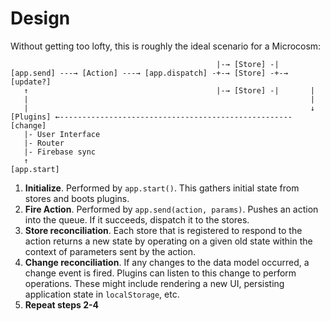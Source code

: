 # Design

Without getting too lofty, this is roughly the ideal scenario for a
Microcosm:

```
                                              |-→ [Store] -|
[app.send] ---→ [Action] ---→ [app.dispatch] -+-→ [Store] -+-→ [update?]
   ↑                                          |-→ [Store] -|       |
   |                                                               |
   |                                                               ↓
[Plugins] ←---------------------------------------------------- [change]
   |- User Interface
   |- Router
   |- Firebase sync
   ↑
[app.start]
```

1. **Initialize**. Performed by `app.start()`. This gathers initial state
   from stores and boots plugins.
2. **Fire Action**. Performed by `app.send(action, params)`. Pushes an
   action into the queue. If it succeeds, dispatch it to the stores.
3. **Store reconciliation**. Each store that is registered to respond
   to the action returns a new state by operating on a given old state
   within the context of parameters sent by the action.
4. **Change reconciliation**. If any changes to the data model
   occurred, a change event is fired. Plugins can listen to this
   change to perform operations. These might include rendering a new
   UI, persisting application state in `localStorage`, etc.
5. **Repeat steps 2-4**
